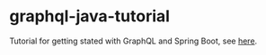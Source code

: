 # graphql-java-tutorial
Tutorial for getting stated with GraphQL and Spring Boot, see [here](https://www.graphql-java.com/tutorials/getting-started-with-spring-boot/).